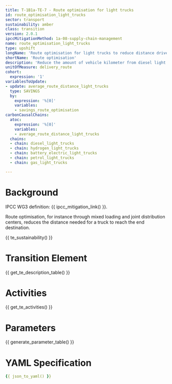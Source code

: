 ```yaml
---
title: T-1B1a-TE-7 - Route optimisation for light trucks
id: route_optimisation_light_trucks
sector: transport
sustainability: amber
class: transition
version: 2.0.1
ipccMitigationMethod: 1a-08-supply-chain-management
name: route_optimisation_light_trucks
type: upshift
longName: 'Route optimisation for light trucks to reduce distance driven.'
shortName: 'Route optimisation'
description: 'Reduce the amount of vehicle kilometer from diesel light trucks to fulfill the need of logistics through route optimisation'
unitOfMeasure: delivery_route
cohort:
  expression: '1'
variablesToUpdate:
- update: average_route_distance_light_trucks
  type: SAVINGS
  by:
    expression: '%[0]'
    variables:
    - savings_route_optimisation
carbonCausalChains:
  atoc:
    expression: '%[0]'
    variables:
    - average_route_distance_light_trucks
  chains:
  - chain: diesel_light_trucks
  - chain: hydrogen_light_trucks
  - chain: battery_electric_light_trucks
  - chain: petrol_light_trucks
  - chain: gas_light_trucks

---
```




# Background

IPCC WG3 definition: {{ ipcc_mitigation_link() }}.

Route optimisation, for instance through mixed loading and joint distribution centers, reduces the distance needed for a truck to reach the end destination.




{{ te_sustainability() }}

# Transition Element

{{ get_te_description_table() }}


# Activities

{{ get_te_activities() }}


# Parameters

{{ generate_parameter_table() }}


# YAML Specification

```yaml
{{ json_to_yaml() }}
```
